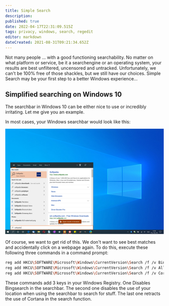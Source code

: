 ```yaml
---
title: Simple Search
description: 
published: true
date: 2022-04-17T22:31:09.515Z
tags: privacy, windows, search, regedit
editor: markdown
dateCreated: 2021-08-31T09:21:34.652Z
---
```




Not many people ... with a good functioning searchability. No matter on what platform or service, be it a searchengine or an operating system, your results are best unfiltered, uncensored and untracked.
Unfortunately, we can't be 100% free of those shackles, but we still have our choices. Simple Search may be your first step to a better Windows experience... 


## Simplified searching on Windows 10
The searchbar in Windows 10 can be either nice to use or incredibly irritating.
Let me give you an example.

In most cases, your Windows searchbar would look like this:

<img src="/simple-search/download.jpg" width="800"/>

</br>

Of course, we want to get rid of this. We don't want to see best matches and accidentally click on a webpage again. 
To do this, execute these following three commands in a command prompt:
```bash
reg add HKCU\SOFTWARE\Microsoft\Windows\CurrentVersion\Search /f /v BingSearchEnabled /t REG_DWORD /d 0
reg add HKCU\SOFTWARE\Microsoft\Windows\CurrentVersion\Search /f /v AllowSearchToUseLocation /t REG_DWORD /d 0
reg add HKCU\SOFTWARE\Microsoft\Windows\CurrentVersion\Search /f /v CortanaConsent /t REG_DWORD /d 0

```

These commands add 3 keys in your Windows Registry. One Disables Bingsearch in the searchbar. The second one disables the use of your location when using the searchbar to search for stuff. The last one retracts the use of Cortana in the search function.

